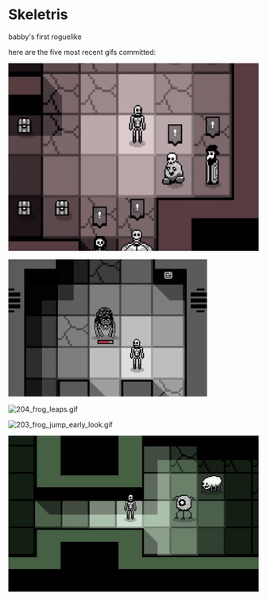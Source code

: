 # Skeletris
babby's first roguelike

here are the five most recent gifs committed:

![206_npc_hover_text.gif](gifs/206_npc_hover_text.gif?raw=true "206_npc_hover_text")

![205_halfling_spider.gif](gifs/205_halfling_spider.gif?raw=true "205_halfling_spider")

![204_frog_leaps.gif](gifs/204_frog_leaps.gif?raw=true "204_frog_leaps")

![203_frog_jump_early_look.gif](gifs/203_frog_jump_early_look.gif?raw=true "203_frog_jump_early_look")

![202_slingshot_effects.gif](gifs/202_slingshot_effects.gif?raw=true "202_slingshot_effects")

